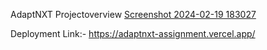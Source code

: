 AdaptNXT
Projectoverview
[Screenshot 2024-02-19 183027](https://github.com/sushobit/adaptnxt_assignment/assets/120631631/034fb33a-19bf-4d9a-95c6-d9f30354d296)


Deployment Link:- https://adaptnxt-assignment.vercel.app/
